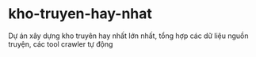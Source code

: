 # kho-truyen-hay-nhat
Dự án xây dựng kho truyên hay nhất lớn nhất, tổng hợp các dữ liệu nguồn truyện, các tool crawler tự động
